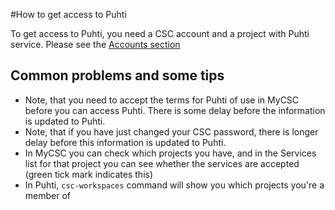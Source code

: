 #How to get access to Puhti

To get access to Puhti, you need a CSC account and a project with Puhti
service. Please see the [Accounts section](/accounts/how-to-add-service-access-for-project/)

## Common problems and some tips

  - Note, that you need to accept the terms for Puhti of use in MyCSC before you can access Puhti. There is some delay before the information is updated to Puhti.
  - Note, that if you have just changed your CSC password, there is longer delay before this information is updated to Puhti.
  - In MyCSC you can check which projects you have, and in the Services list for that project you can see whether the services are accepted (green tick mark indicates this)
  - In Puhti, `csc-workspaces` command will show you which projects you're a member of
